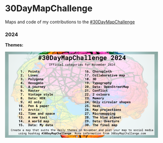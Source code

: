 # 30DayMapChallenge

Maps and code of my contributions to the [#30DayMapChallenge](https://github.com/tjukanovt/30DayMapChallenge) 

### 2024

**Themes:**

![Themes for the maps. See more below.](https://github.com/tjukanovt/30DayMapChallenge/raw/main/images/flyers/30dmc_2024.png)
